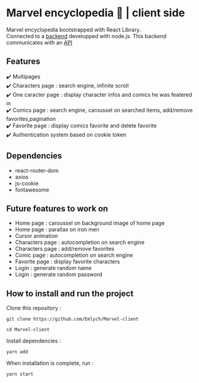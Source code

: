 # Marvel encyclopedia 🦸 | client side

Marvel encyclopedia bootstrapped with React Library.
<br>
Connected to a [backend](https://github.com/Emlych/Marvel-clone-back) developped with node.js. This backend communicates with an [API](https://lereacteur-marvel-api.netlify.app/documentation)

## Features

✔️ Multipages<br>
✔️ Characters page : search engine, infinite scroll<br>
✔️ One caracter page : display character infos and comics he was featered in<br>
✔️ Comics page : search engine, caroussel on searched items, add/remove favorites,pagination<br>
✔️ Favorite page : display comics favorite and delete favorite<br>
✔️ Authentication system based on cookie token<br>

## Dependencies

- react-router-dom
- axios
- js-cookie
- fontawesome

## Future features to work on

- Home page : caroussel on background image of home page
- Home page : parallax on iron men
- Cursor animation
- Characters page : autocompletion on search engine
- Characters page : add/remove favorites
- Comic page : autocompletion on search engine
- Favorite page : display favorite characters
- Login : generate random name
- Login : generate random password

## How to install and run the project

Clone this repository :

`git clone https://github.com/Emlych/Marvel-client`

`cd Marvel-client`

Install dependencies :

`yarn add `

When installation is complete, run :

`yarn start`

